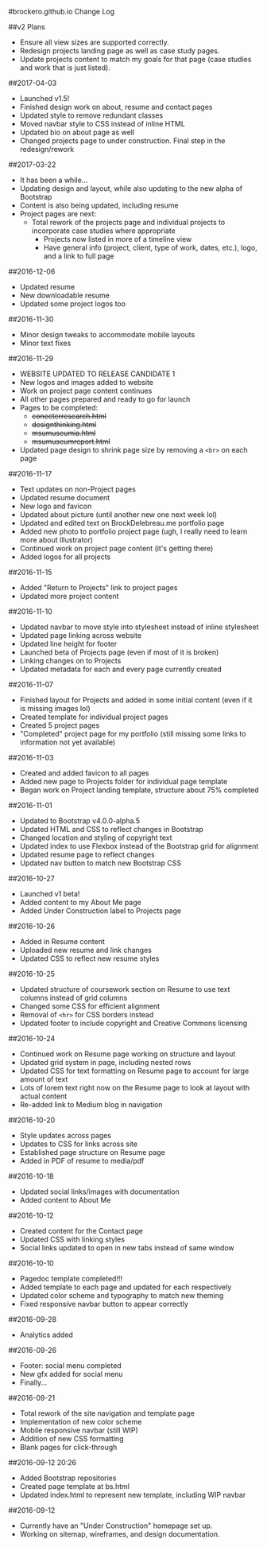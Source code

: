 #brockero.github.io Change Log

##v2 Plans
- Ensure all view sizes are supported correctly.
- Redesign projects landing page as well as case study pages.
- Update projects content to match my goals for that page (case studies and work that is just listed).

##2017-04-03
- Launched v1.5!
- Finished design work on about, resume and contact pages
- Updated style to remove redundant classes
- Moved navbar style to CSS instead of inline HTML
- Updated bio on about page as well
- Changed projects page to under construction. Final step in the redesign/rework

##2017-03-22
- It has been a while...
- Updating design and layout, while also updating to the new alpha of Bootstrap
- Content is also being updated, including resume
- Project pages are next:
  - Total rework of the projects page and individual projects to incorporate case studies where appropriate
    - Projects now listed in more of a timeline view
    - Have general info (project, client, type of work, dates, etc.), logo, and a link to full page

##2016-12-06
- Updated resume
- New downloadable resume
- Updated some project logos too

##2016-11-30
- Minor design tweaks to accommodate mobile layouts
- Minor text fixes

##2016-11-29
- WEBSITE UPDATED TO RELEASE CANDIDATE 1
- New logos and images added to website
- Work on project page content continues
- All other pages prepared and ready to go for launch
- Pages to be completed:
  - ~~conecterresearch.html~~
  - ~~designthinking.html~~
  - ~~msumuseumia.html~~
  - ~~msumuseumreport.html~~
- Updated page design to shrink page size by removing a `<br>` on each page

##2016-11-17
- Text updates on non-Project pages
- Updated resume document
- New logo and favicon
- Updated about picture (until another new one next week lol)
- Updated and edited text on BrockDelebreau.me portfolio page
- Added new photo to portfolio project page (ugh, I really need to learn more about Illustrator)
- Continued work on project page content (it's getting there)
- Added logos for all projects

##2016-11-15
- Added "Return to Projects" link to project pages
- Updated more project content

##2016-11-10
- Updated navbar to move style into stylesheet instead of inline stylesheet
- Updated page linking across website
- Updated line height for footer
- Launched beta of Projects page (even if most of it is broken)
- Linking changes on to Projects
- Updated metadata for each and every page currently created

##2016-11-07
- Finished layout for Projects and added in some initial content (even if it is missing images lol)
- Created template for individual project pages
- Created 5 project pages
- "Completed" project page for my portfolio (still missing some links to information not yet available)

##2016-11-03
- Created and added favicon to all pages
- Added new page to Projects folder for individual page template
- Began work on Project landing template, structure about 75% completed

##2016-11-01
- Updated to Bootstrap v4.0.0-alpha.5
- Updated HTML and CSS to reflect changes in Bootstrap
- Changed location and styling of copyright text
- Updated index to use Flexbox instead of the Bootstrap grid for alignment
- Updated resume page to reflect changes
- Updated nav button to match new Bootstrap CSS

##2016-10-27
- Launched v1 beta!
- Added content to my About Me page
- Added Under Construction label to Projects page

##2016-10-26
- Added in Resume content
- Uploaded new resume and link changes
- Updated CSS to reflect new resume styles

##2016-10-25
- Updated structure of coursework section on Resume to use text columns instead of grid columns
- Changed some CSS for efficient alignment
- Removal of `<hr>` for CSS borders instead
- Updated footer to include copyright and Creative Commons licensing

##2016-10-24
- Continued work on Resume page working on structure and layout
- Updated grid system in page, including nested rows
- Updated CSS for text formatting on Resume page to account for large amount of text
- Lots of lorem text right now on the Resume page to look at layout with actual content
- Re-added link to Medium blog in navigation

##2016-10-20
- Style updates across pages
- Updates to CSS for links across site
- Established page structure on Resume page
- Added in PDF of resume to media/pdf

##2016-10-18
- Updated social links/images with documentation
- Added content to About Me

##2016-10-12
- Created content for the Contact page
- Updated CSS with linking styles
- Social links updated to open in new tabs instead of same window

##2016-10-10
- Pagedoc template completed!!!
- Added template to each page and updated for each respectively
- Updated color scheme and typography to match new theming
- Fixed responsive navbar button to appear correctly

##2016-09-28
- Analytics added

##2016-09-26
- Footer: social menu completed
- New gfx added for social menu
- Finally...

##2016-09-21
- Total rework of the site navigation and template page
- Implementation of new color scheme
- Mobile responsive navbar (still WIP)
- Addition of new CSS formatting
- Blank pages for click-through

##2016-09-12 20:26
- Added Bootstrap repositories
- Created page template at bs.html
- Updated index.html to represent new template, including WIP navbar

##2016-09-12
- Currently have an "Under Construction" homepage set up.
- Working on sitemap, wireframes, and design documentation.

